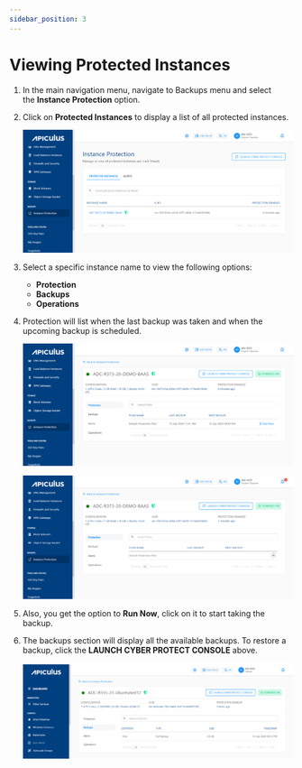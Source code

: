 ```yaml
---
sidebar_position: 3
---
```

# Viewing Protected Instances

1. In the main navigation menu, navigate to Backups menu and select the **Instance Protection** option.
2. Click on **Protected Instances** to display a list of all protected instances.

	![Viewing Protected Instances](img/ViewingProtectedInstances1.png)

3. Select a specific instance name to view the following options:
    - **Protection**
    - **Backups**
    - **Operations**
4. Protection will list when the last backup was taken and when the upcoming backup is scheduled.

	![Viewing Protected Instances](img/ViewingProtectedInstances2.png)

	![Viewing Protected Instances](img/ViewingProtectedInstances3.png)

5. Also, you get the option to **Run Now**, click on it to start taking the backup.
6. The backups section will display all the available backups. To restore a backup, click the **LAUNCH CYBER PROTECT CONSOLE** above.

	![Viewing Protected Instances](img/ViewingProtectedInstances4.png)



